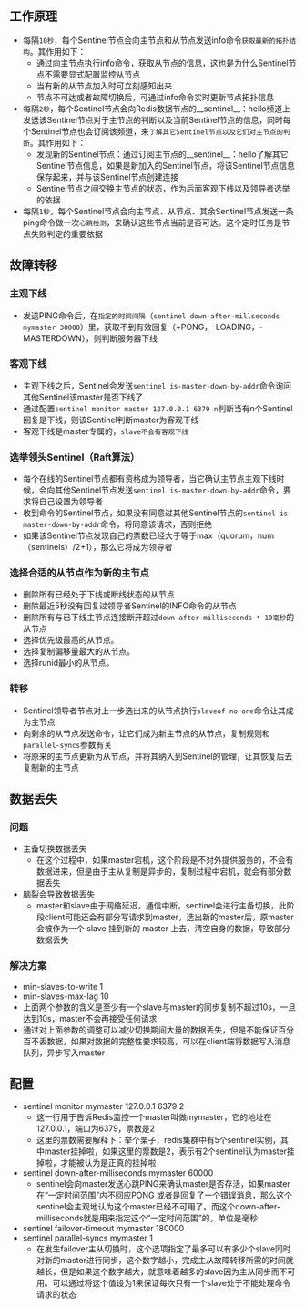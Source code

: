 ## 工作原理
- 每隔`10秒`，每个Sentinel节点会向主节点和从节点发送info命令`获取最新的拓扑结构`。其作用如下：
    - 通过向主节点执行info命令，获取从节点的信息，这也是为什么Sentinel节点不需要显式配置监控从节点
    - 当有新的从节点加入时可立刻感知出来
    - 节点不可达或者故障切换后，可通过info命令实时更新节点拓扑信息
- 每隔`2秒`，每个Sentinel节点会向Redis数据节点的__sentinel__：hello频道上发送该Sentinel节点对于主节点的判断以及当前Sentinel节点的信息，同时每个Sentinel节点也会订阅该频道，来`了解其它Sentinel节点以及它们对主节点的判断`。其作用如下：
    - 发现新的Sentinel节点：通过订阅主节点的__sentinel__：hello了解其它Sentinel节点信息，如果是新加入的Sentinel节点，将该Sentinel节点信息保存起来，并与该Sentinel节点创建连接
    - Sentinel节点之间交换主节点的状态，作为后面客观下线以及领导者选举的依据
- 每隔`1秒`，每个Sentinel节点会向主节点、从节点、其余Sentinel节点发送一条ping命令做一次`心跳检测`，来确认这些节点当前是否可达。这个定时任务是节点失败判定的重要依据
## 故障转移
### 主观下线
- 发送PING命令后，在`指定的时间间隔`（`sentinel down-after-millseconds mymaster 30000`）里，获取不到有效回复（+PONG，-LOADING，-MASTERDOWN），则判断服务器下线
### 客观下线
- 主观下线之后，Sentinel会发送`sentinel is-master-down-by-addr`命令询问其他Sentinel该master是否下线了
- 通过配置`sentinel monitor master 127.0.0.1 6379 n`判断当有n个Sentinel回复是下线，则该Sentinel判断master为客观下线
- 客观下线是master专属的，`slave不会有客观下线`
### 选举领头Sentinel（Raft算法）
- 每个在线的Sentinel节点都有资格成为领导者，当它确认主节点主观下线时候，会向其他Sentinel节点发送`sentinel is-master-down-by-addr`命令，要求将自己设置为领导者
- 收到命令的Sentinel节点，如果没有同意过其他Sentinel节点的`sentinel is-master-down-by-addr`命令，将同意该请求，否则拒绝
- 如果该Sentinel节点发现自己的票数已经大于等于max（quorum，num（sentinels）/2+1），那么它将成为领导者
### 选择合适的从节点作为新的主节点
- 删除所有已经处于下线或断线状态的从节点
- 删除最近5秒没有回复过领导者Sentinel的INFO命令的从节点
- 删除所有与已下线主节点连接断开超过`down-after-milliseconds * 10毫秒`的从节点
- 选择优先级最高的从节点。
- 选择复制偏移量最大的从节点。
- 选择runid最小的从节点。 
### 转移
- Sentinel领导者节点对上一步选出来的从节点执行`slaveof no one`命令让其成为主节点
- 向剩余的从节点发送命令，让它们成为新主节点的从节点，复制规则和`parallel-syncs`参数有关
- 将原来的主节点更新为从节点，并将其纳入到Sentinel的管理，让其恢复后去复制新的主节点
## 数据丢失
### 问题
- 主备切换数据丢失
    - 在这个过程中，如果master宕机，这个阶段是不对外提供服务的，不会有数据进来，但是由于主从复制是异步的，复制过程中宕机，就会有部分数据丢失
- 脑裂会导致数据丢失
	- master和slave由于网络延迟，通信中断，sentinel会进行主备切换，此阶段client可能还会有部分写请求到master，选出新的master后，原master会被作为一个 slave 挂到新的 master 上去，清空自身的数据，导致部分数据丢失
### 解决方案
- min-slaves-to-write 1
- min-slaves-max-lag 10
- 上面两个参数的含义是至少有一个slave与master的同步复制不超过10s，一旦达到10s，master不会再接受任何请求
- 通过对上面参数的调整可以减少切换期间大量的数据丢失，但是不能保证百分百不丢数据，如果对数据的完整性要求较高，可以在client端将数据写入消息队列，异步写入master
## 配置
- sentinel monitor mymaster 127.0.0.1 6379 2
    - 这一行用于告诉Redis监控一个master叫做mymaster，它的地址在127.0.0.1，端口为6379，票数是2
    - 这里的票数需要解释下：举个栗子，redis集群中有5个sentinel实例，其中master挂掉啦，如果这里的票数是2，表示有2个sentinel认为master挂掉啦，才能被认为是正真的挂掉啦
- sentinel down-after-milliseconds mymaster 60000
    - sentinel会向master发送心跳PING来确认master是否存活，如果master在“一定时间范围”内不回应PONG 或者是回复了一个错误消息，那么这个sentinel会主观地认为这个master已经不可用了。而这个down-after-milliseconds就是用来指定这个“一定时间范围”的，单位是毫秒
- sentinel failover-timeout mymaster 180000
- sentinel parallel-syncs mymaster 1
    - 在发生failover主从切换时，这个选项指定了最多可以有多少个slave同时对新的master进行同步，这个数字越小，完成主从故障转移所需的时间就越长，但是如果这个数字越大，就意味着越多的slave因为主从同步而不可用。可以通过将这个值设为1来保证每次只有一个slave处于不能处理命令请求的状态
